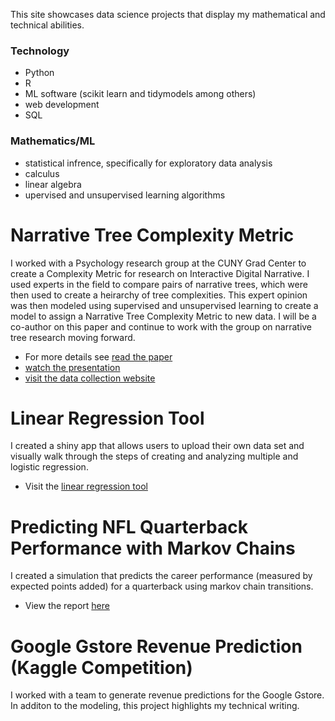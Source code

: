 This site showcases data science projects that display my mathematical and technical abilities. 

### Technology
* Python
* R
* ML software (scikit learn and tidymodels among others)
* web development
* SQL

### Mathematics/ML
* statistical infrence, specifically for exploratory data analysis
* calculus
* linear algebra
* upervised and unsupervised learning algorithms


# Narrative Tree Complexity Metric

I worked with a Psychology research group at the CUNY Grad Center to create a Complexity Metric for research on Interactive Digital Narrative. I used experts in the field to compare pairs of narrative trees, which were then used to create a heirarchy of tree complexities. This expert opinion was then modeled using supervised and unsupervised learning to create a model to assign a Narrative Tree Complexity Metric to new data. I will be a co-author on this paper and continue to work with the group on narrative tree research moving forward. 

* For more details see [read the paper](https://rpubs.com/JackJWright/902090)
* [watch the presentation](https://vimeo.com/manage/videos/706364815/0112a4ac2b)
* [visit the data collection website](https://ctree-postgres.herokuapp.com/)


# Linear Regression Tool

I created a shiny app that allows users to upload their own data set and visually walk through the steps of creating and analyzing multiple and logistic regression. 

* Visit the [linear regression tool](https://jwrightzz123.shinyapps.io/regression_decision_tree/)

# Predicting NFL Quarterback Performance with Markov Chains

I created a simulation that predicts the career performance (measured by expected points added) for a quarterback using markov chain transitions. 

* View the report [here](https://jackjosephwright.github.io/qb_markov.github.io/)

# Google Gstore Revenue Prediction (Kaggle Competition)

I worked with a team to generate revenue predictions for the Google Gstore. In additon to the modeling, this project highlights my technical writing. 


